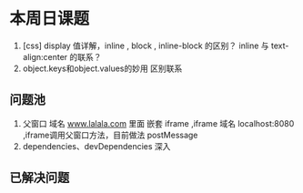 # 本周日课题
1. [css] display 值详解，inline , block , inline-block 的区别？ inline 与 text-align:center 的联系？
3. object.keys和object.values的妙用 区别联系


##  问题池
1. 父窗口 域名 www.lalala.com   里面 嵌套 iframe ,iframe 域名 localhost:8080 ,iframe调用父窗口方法，目前做法 postMessage
2. dependencies、devDependencies 深入


##  已解决问题


